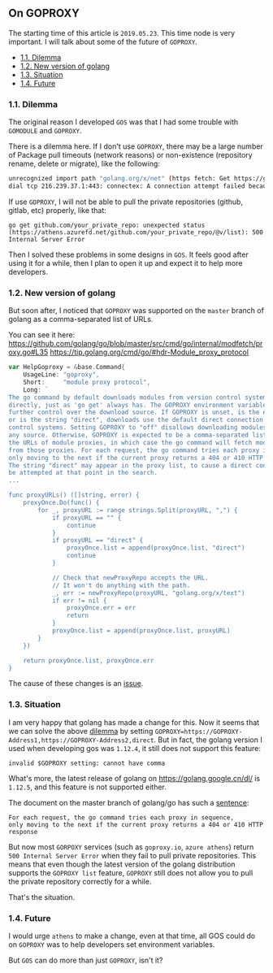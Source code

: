## On GOPROXY

The starting time of this article is `2019.05.23`. This time node is very important. I will talk about some of the future of `GOPROXY`.         

- [1.1. Dilemma](#11-dilemma)     
- [1.2. New version of golang](#12-new-version-of-golang)     
- [1.3. Situation](#13-situation)     
- [1.4. Future](#14-future)     

### 1.1. Dilemma

The original reason I developed `GOS` was that I had some trouble with `GOMODULE` and `GOPROXY`.

There is a dilemma here. If I don't use `GOPROXY`, there may be a large number of Package pull timeouts (network reasons) or non-existence (repository rename, delete or migrate), like the following:
```bash
unrecognized import path "golang.org/x/net" (https fetch: Get https://golang.org/x/net?go-get=1: 
dial tcp 216.239.37.1:443: connectex: A connection attempt failed because the connected party did not properly respond after a period of time, or established connection failed because connected host has failed to respond.)
```

If use `GOPROXY`, I will not be able to pull the private repositories (github, gitlab, etc) properly, like that:
```
go get github.com/your_private_repo: unexpected status (https://athens.azurefd.net/github.com/your_private_repo/@v/list): 500 Internal Server Error
```

Then I solved these problems in some designs in `GOS`. It feels good after using it for a while, then I plan to open it up and expect it to help more developers.         

### 1.2. New version of golang

But soon after, I noticed that `GOPROXY` was supported on the `master` branch of golang as a comma-separated list of URLs.

You can see it here:       
https://github.com/golang/go/blob/master/src/cmd/go/internal/modfetch/proxy.go#L35
https://tip.golang.org/cmd/go/#hdr-Module_proxy_protocol


```go
var HelpGoproxy = &base.Command{
	UsageLine: "goproxy",
	Short:     "module proxy protocol",
	Long: `
The go command by default downloads modules from version control systems
directly, just as 'go get' always has. The GOPROXY environment variable allows
further control over the download source. If GOPROXY is unset, is the empty string,
or is the string "direct", downloads use the default direct connection to version
control systems. Setting GOPROXY to "off" disallows downloading modules from
any source. Otherwise, GOPROXY is expected to be a comma-separated list of
the URLs of module proxies, in which case the go command will fetch modules
from those proxies. For each request, the go command tries each proxy in sequence,
only moving to the next if the current proxy returns a 404 or 410 HTTP response.
The string "direct" may appear in the proxy list, to cause a direct connection to
be attempted at that point in the search.
...

func proxyURLs() ([]string, error) {
	proxyOnce.Do(func() {
		for _, proxyURL := range strings.Split(proxyURL, ",") {
			if proxyURL == "" {
				continue
			}
			if proxyURL == "direct" {
				proxyOnce.list = append(proxyOnce.list, "direct")
				continue
			}

			// Check that newProxyRepo accepts the URL.
			// It won't do anything with the path.
			_, err := newProxyRepo(proxyURL, "golang.org/x/text")
			if err != nil {
				proxyOnce.err = err
				return
			}
			proxyOnce.list = append(proxyOnce.list, proxyURL)
		}
	})

	return proxyOnce.list, proxyOnce.err
}
```

The cause of these changes is an [issue](https://github.com/golang/go/issues/26334). 


### 1.3. Situation

I am very happy that golang has made a change for this. Now it seems that we can solve the above [dilemma](#dilemma) by setting `GOPROXY=https://GOPROXY-Address1,https://GOPROXY-Address2,direct`. But in fact, the golang version I used when developing gos was `1.12.4`, it still does not support this feature:

```
invalid $GOPROXY setting: cannot have comma
```

What's more, the latest release of golang on https://golang.google.cn/dl/ is `1.12.5`, and this feature is not supported either.          

The document on the master branch of golang/go has such a [sentence](https://github.com/golang/go/blob/master/src/cmd/go/internal/modfetch/proxy.go#L42):

```
For each request, the go command tries each proxy in sequence,
only moving to the next if the current proxy returns a 404 or 410 HTTP response
```

But now most `GORPOXY` services (such as `goproxy.io`, `azure athens`) return `500 Internal Server Error` when they fail to pull private repositories. This means that even though the latest version of the golang distribution supports the `GOPROXY list` feature, `GOPROXY` still does not allow you to pull the private repository correctly for a while.     

That's the situation.       

### 1.4. Future

I would urge `athens` to make a change, even at that time, all GOS could do on `GOPROXY` was to help developers set environment variables.      

But `GOS` can do more than just `GOPROXY`, isn't it?
